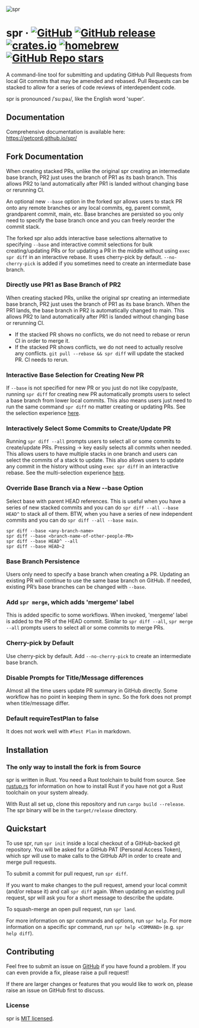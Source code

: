 ![spr](./docs/spr.svg)

# spr &middot; [![GitHub](https://img.shields.io/github/license/getcord/spr)](https://img.shields.io/github/license/getcord/spr) [![GitHub release](https://img.shields.io/github/v/release/getcord/spr?include_prereleases)](https://github.com/getcord/spr/releases) [![crates.io](https://img.shields.io/crates/v/spr.svg)](https://crates.io/crates/spr) [![homebrew](https://img.shields.io/homebrew/v/spr.svg)](https://formulae.brew.sh/formula/spr) [![GitHub Repo stars](https://img.shields.io/github/stars/getcord/spr?style=social)](https://github.com/getcord/spr)

A command-line tool for submitting and updating GitHub Pull Requests from local
Git commits that may be amended and rebased. Pull Requests can be stacked to
allow for a series of code reviews of interdependent code.

spr is pronounced /ˈsuːpəɹ/, like the English word 'super'.

## Documentation

Comprehensive documentation is available here: https://getcord.github.io/spr/

## Fork Documentation

When creating stacked PRs, unlike the original spr creating an intermediate base branch, PR2 just uses the branch of PR1 as its bash branch. This allows PR2 to land automatically after PR1 is landed without changing base or rerunning CI.

An optional new `--base` option in the forked spr allows users to stack PR onto any remote branches or any local commits, eg, parent commit, grandparent commit, main, etc. Base branches are persisted so you only need to specify the base branch once and you can freely reorder the commit stack.

The forked spr also adds interactive base selections alternative to specifying `--base` and interactive commit selections for bulk creating/updating PRs or for updating a PR in the middle without using `exec spr diff` in an interactive rebase. It uses cherry-pick by default. `--no-cherry-pick` is added if you sometimes need to create an intermediate base branch.

### Directly use PR1 as Base Branch of PR2

When creating stacked PRs, unlike the original spr creating an intermediate base branch, PR2 just uses the branch of PR1 as its base branch. When the PR1 lands, the base branch in PR2 is automatically changed to main. This allows PR2 to land automatically after PR1 is landed without changing base or rerunning CI.

 - If the stacked PR shows no conflicts, we do not need to rebase or rerun CI in order to merge it.
 - If the stacked PR shows conflicts, we do not need to actually resolve any conflicts. `git pull --rebase && spr diff` will update the stacked PR. CI needs to rerun.

### Interactive Base Selection for Creating New PR

If `--base` is not specified for new PR or you just do not like copy/paste, running `spr diff` for creating new PR automatically prompts users to select a base branch from lower local commits. This also means users just need to run the same command `spr diff` no matter creating or updating PRs. See the selection experience [here](https://github.com/mikaelmello/inquire#select).

### Interactively Select Some Commits to Create/Update PR

Running `spr diff --all` prompts users to select all or some commits to create/update PRs. Pressing → key easily selects all commits when needed. This allows users to have multiple stacks in one branch and users can select the commits of a stack to update. This also allows users to update any commit in the history without using `exec spr diff` in an interactive rebase. See the multi-selection experience [here](https://github.com/mikaelmello/inquire#multiselect).

### Override Base Branch via a New --base Option

Select base with parent HEAD references. This is useful when you have a series of new stacked commits and you can do `spr diff --all --base HEAD^` to stack all of them. BTW, when you have a series of new independent commits and you can do `spr diff --all --base main`.


`spr diff --base <any-branch-name>`  
`spr diff --base <branch-name-of-other-people-PR>`  
`spr diff --base HEAD^ --all`  
`spr diff --base HEAD~2`

### Base Branch Persistence

Users only need to specify a base branch when creating a PR. Updating an existing PR will continue to use the same base branch on GitHub. If needed, existing PR’s base branches can be changed with `--base`.

### Add `spr merge`, which adds 'mergeme' label

This is added specific to some workflows. When invoked, 'mergeme' label is added to the PR of the HEAD commit. Similar to `spr diff --all`, `spr merge --all` prompts users to select all or some commits to merge PRs.

### Cherry-pick by Default

Use cherry-pick by default. Add `--no-cherry-pick` to create an intermediate base branch.

### Disable Prompts for Title/Message differences

Almost all the time users update PR summary in GitHub directly. Some workflow has no point in keeping them in sync. So the fork  does not prompt when title/message differ.

### Default requireTestPlan to false
It does not work well with `#Test Plan` in markdown.

## Installation

### The only way to install the fork is from Source

spr is written in Rust. You need a Rust toolchain to build from source. See [rustup.rs](https://rustup.rs) for information on how to install Rust if you have not got a Rust toolchain on your system already.

With Rust all set up, clone this repository and run `cargo build --release`. The spr binary will be in the `target/release` directory.

## Quickstart

To use spr, run `spr init` inside a local checkout of a GitHub-backed git repository. You will be asked for a GitHub PAT (Personal Access Token), which spr will use to make calls to the GitHub API in order to create and merge pull requests.

To submit a commit for pull request, run `spr diff`.

If you want to make changes to the pull request, amend your local commit (and/or rebase it) and call `spr diff` again. When updating an existing pull request, spr will ask you for a short message to describe the update.

To squash-merge an open pull request, run `spr land`.

For more information on spr commands and options, run `spr help`. For more information on a specific spr command, run `spr help <COMMAND>` (e.g. `spr help diff`).

## Contributing

Feel free to submit an issue on [GitHub](https://github.com/getcord/spr) if you have found a problem. If you can even provide a fix, please raise a pull request!

If there are larger changes or features that you would like to work on, please raise an issue on GitHub first to discuss.

### License

spr is [MIT licensed](./LICENSE).
